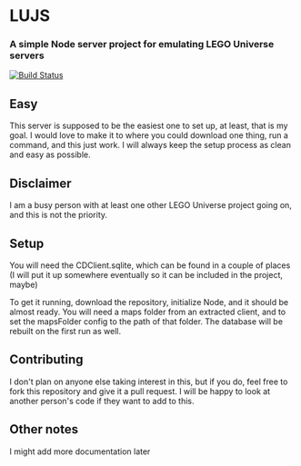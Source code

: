 # LUJS
### A simple Node server project for emulating LEGO Universe servers
[![Build Status](http://jenkins.rainebannister.me:8080/job/LUJS/job/master/badge/icon?style=flat-square)](http://jenkins.rainebannister.me:8080/job/LUJS/job/master)

## Easy

This server is supposed to be the easiest one to set up, at least, that is my goal. I would love to make it to where you could download one thing, run a command, and this just work. I will always keep the setup process as clean and easy as possible.

## Disclaimer

I am a busy person with at least one other LEGO Universe project going on, and this is not the priority.

## Setup

You will need the CDClient.sqlite, which can be found in a couple of places (I will put it up somewhere eventually so it can be included in the project, maybe)

To get it running, download the repository, initialize Node, and it should be almost ready. You will need a maps folder from an extracted client, and to set the mapsFolder config to the path of that folder. The database will be rebuilt on the first run as well. 

## Contributing

I don't plan on anyone else taking interest in this, but if you do, feel free to fork this repository and give it a pull request. I will be happy to look at another person's code if they want to add to this.

## Other notes

I might add more documentation later
